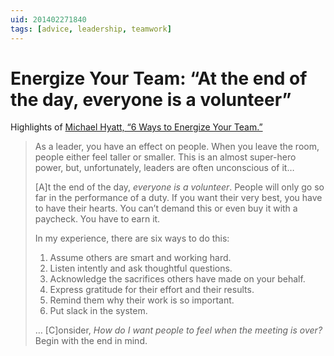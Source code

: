 ```yaml
---
uid: 201402271840
tags: [advice, leadership, teamwork]
---
```


# Energize Your Team: “At the end of the day, everyone is a volunteer”

Highlights of [Michael Hyatt, “6 Ways to Energize Your Team.”](https://michaelhyatt.com/energize-your-team/)

> As a leader, you have an effect on people. When you leave the room, people either feel taller or smaller. This is an almost super-hero power, but, unfortunately, leaders are often unconscious of it…
> 
> [A]t the end of the day, *everyone is a volunteer*. People will only go so far in the performance of a duty. If you want their very best, you have to have their hearts. You can’t demand this or even buy it with a paycheck. You have to earn it.
> 
> In my experience, there are six ways to do this:
> 
> 1. Assume others are smart and working hard.
> 2. Listen intently and ask thoughtful questions.
> 3. Acknowledge the sacrifices others have made on your behalf.
> 4. Express gratitude for their effort and their results.
> 5. Remind them why their work is so important.
> 6. Put slack in the system.
> 
> … [C]onsider, *How do I want people to feel when the meeting is over?* Begin with the end in mind.
